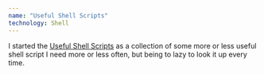 ```yaml
---
name: "Useful Shell Scripts"
technology: Shell
---
```

I started the [Useful Shell Scripts](https://github.com/arossmann/useful_shell_scripts) as a collection of some more or less useful shell script I need more or less often, but being to lazy to look it up every time.